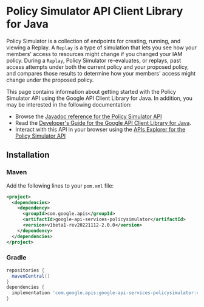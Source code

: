 # Policy Simulator API Client Library for Java

 Policy Simulator is a collection of endpoints for creating, running, and viewing a Replay. A `Replay` is a type of simulation that lets you see how your members' access to resources might change if you changed your IAM policy. During a `Replay`, Policy Simulator re-evaluates, or replays, past access attempts under both the current policy and your proposed policy, and compares those results to determine how your members' access might change under the proposed policy.

This page contains information about getting started with the Policy Simulator API
using the Google API Client Library for Java. In addition, you may be interested
in the following documentation:

* Browse the [Javadoc reference for the Policy Simulator API][javadoc]
* Read the [Developer's Guide for the Google API Client Library for Java][google-api-client].
* Interact with this API in your browser using the [APIs Explorer for the Policy Simulator API][api-explorer]

## Installation

### Maven

Add the following lines to your `pom.xml` file:

```xml
<project>
  <dependencies>
    <dependency>
      <groupId>com.google.apis</groupId>
      <artifactId>google-api-services-policysimulator</artifactId>
      <version>v1beta1-rev20221112-2.0.0</version>
    </dependency>
  </dependencies>
</project>
```

### Gradle

```gradle
repositories {
  mavenCentral()
}
dependencies {
  implementation 'com.google.apis:google-api-services-policysimulator:v1beta1-rev20221112-2.0.0'
}
```

[javadoc]: https://googleapis.dev/java/google-api-services-policysimulator/latest/index.html
[google-api-client]: https://github.com/googleapis/google-api-java-client/
[api-explorer]: https://developers.google.com/apis-explorer/#p/policysimulator/v1/
